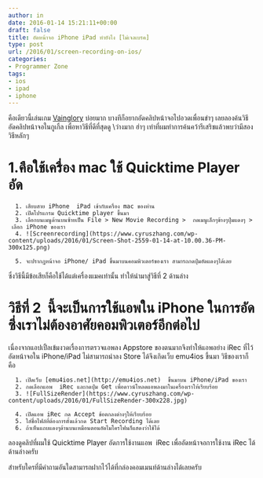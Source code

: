 ```yaml
---
author: in
date: 2016-01-14 15:21:11+00:00
draft: false
title: อัดหน้าจอ iPhone iPad ทำยังไง [ไม่เจลเบรค]
type: post
url: /2016/01/screen-recording-on-ios/
categories:
- Programmer Zone
tags:
- ios
- ipad
- iphone
---
```


คือเดียวนี้เล่นเกม [Vainglory](https://www.cyruszhang.com/2016/01/vainglory-zero-to-hero-ultimate-guide/) บ่อยมาก บางทีก็อยากอัดคลิปหน้าจอไปอวดเพื่อนขำๆ เลยลองค้นวิธีอัดคลิปหน้าจอในกูเกิ้ล เพื่อหาวิธีที่ดีที่สุดดู \\ว่างมาก ฮ่าๆ เท่าที่ผมทำการค้นคว้ารีเสริชแล้วพบว่ามีสองวิธีหลักๆ

<!-- more -->


# 1.คือใช้เครื่อง mac ใช้ Quicktime Player อัด





	  1. เสียบสาย iPhone  iPad เข้ากับเครื่อง mac ของท่าน
	  2. เปิดโปรแกรม Quicktime player ขึ้นมา
	  3. เลือกบนเมนูด้านบนซ้ายเป็น File > New Movie Recording >  กดเมนูเล็กๆข้างๆปุ่มแดงๆ >  เลือก iPhone ของเรา
	  4. ![Screenrecording](https://www.cyruszhang.com/wp-content/uploads/2016/01/Screen-Shot-2559-01-14-at-10.00.36-PM-300x125.png)

	  5. จะปรากฏหน้าจอ iPhone/ iPad ขึ้นมาบนคอมพิวเตอร์ของเรา สามารถกดปุ่มอัดแดงๆได้เลย

ซึ่งวิธีนี้มีข้อเสียก็คือใช้ได้แต่เครื่องแมคเท่านั้น ทำให้นำมาสู่วิธีที่ 2 ด้านล่าง


# วิธีที่ 2  นี้จะเป็นการใช้แอพใน iPhone ในการอัดซึ่งเราไม่ต้องอาศัยคอมพิวเตอร์อีกต่อไป


เนื่องจากแอปเปิ้ลเข้มงวดเรื่องการตรวจแอพลง Appstore ของตนมากจึงทำให้แอพอย่าง iRec ที่ไว้อัดหน้าจอใน iPhone/iPad ไม่สามารถนำลง Store ได้จึงเกิดเว็บ emu4ios ขึ้นมา วิธีของเราก็คือ



	  1. เปิดเว็บ [emu4ios.net](http://emu4ios.net)  ขึ้นมาบน iPhone/iPad ของเรา
	  2. กดเลือกแอพ  iRec และกดปุ่ม Get เพื่อดาวน์โหลดแอพลงมาในเครื่องเราให้เรียบร้อย
	  3. ![FullSizeRender](https://www.cyruszhang.com/wp-content/uploads/2016/01/FullSizeRender-300x228.jpg)

	  4. เปิดแอพ iRec กด Accept ข้อตกลงต่างๆให้เรียบร้อย
	  5. ใส่ชื่อไฟล์ที่ต้องการตั้งแล้วกด Start Recording ได้เลย
	  6. ถ้าเห็นแถบแดงๆด้านบนเหมือนตอนอัดไมโครโฟนก็แสดงว่าใช้ได้

ลองดูคลิปที่ผมใช้ Quicktime Player อัดการใช้งานแอพ  iRec เพื่ออัดหน้าจอการใช้งาน iRec ได้ด้านล่างครับ


สำหรับใครที่มีคำถามอันใดสามารถฝากไว้ได้ที่กล่องคอมเมนท์ด้านล่างได้เลยครับ
